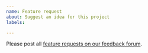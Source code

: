 ```yaml
---
name: Feature request
about: Suggest an idea for this project
labels: 

---
```


Please post all [feature requests on our feedback forum](https://feedback.ewww.io/b/features).

